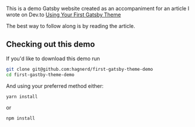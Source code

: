 This is a demo Gatsby website created as an accompaniment for an article I wrote
on Dev.to [Using Your First Gatsby Theme](https://dev.to/hagnerd/using-your-first-gatsby-theme-hep)

The best way to follow along is by reading the article.

## Checking out this demo

If you'd like to download this demo run

```sh
git clone git@github.com:hagnerd/first-gatsby-theme-demo
cd first-gastby-theme-demo
```

And using your preferred method either:

```sh
yarn install
```
or 
```sh
npm install
```
